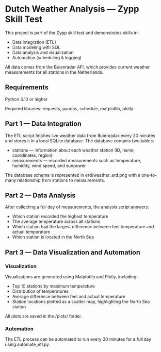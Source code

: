 # Dutch Weather Analysis — Zypp Skill Test

This project is part of the Zypp skill test and demonstrates skills in:

- Data integration (ETL)
- Data modeling with SQL
- Data analysis and visualization
- Automation (scheduling & logging)

All data comes from the Buienradar API, which provides current weather measurements for all stations in the Netherlands.

## Requirements

Python 3.10 or higher

Required libraries: requests, pandas, schedule, matplotlib, plotly

## Part 1 — Data Integration

The ETL script fetches live weather data from Buienradar every 20 minutes and stores it in a local SQLite database.
The database contains two tables:

- stations — information about each weather station (ID, name, coordinates, region)
- measurements — recorded measurements such as temperature, humidity, wind speed, and sunpower

The database schema is represented in erd/weather_erd.png with a one-to-many relationship from stations to measurements.

## Part 2 — Data Analysis

After collecting a full day of measurements, the analysis script answers:

- Which station recorded the highest temperature
- The average temperature across all stations
- Which station had the largest difference between feel temperature and actual temperature
- Which station is located in the North Sea

## Part 3 — Data Visualization and Automation

### Visualization
Visualizations are generated using Matplotlib and Plotly, including:

- Top 10 stations by maximum temperature
- Distribution of temperatures
- Average difference between feel and actual temperature
- Station locations plotted as a scatter map, highlighting the North Sea station

All plots are saved in the /plots/ folder.

### Automation

The ETL process can be automated to run every 20 minutes for a full day using automate_etl.py.
